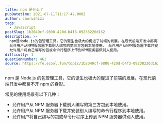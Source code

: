 ```yaml
---
title: npm 是什么？
pubDatetime: 2021-07-11T11:17:42.000Z
author: caorushizi
tags:
  - JavaScript
postSlug: 1b2049cf-9800-420d-b4f3-09238226d162
description: >-
  npm是Node.js的包管理工具，它的诞生也极大的促进了前端的发展，在现代前端开发中都离不开npm的身影。 常见的使用场景有以下几种：
  允许用户从NPM服务器下载别人编写的第三方包到本地使用。 允许用户从NPM服务器下载并安装别人编写的命令行程序到本地使用。
  允许用户将自己编写的包或命令行程序上传到NPM服务器供别人使用。
difficulty: 1
questionNumber: 463
source: https://fe.ecool.fun/topic/1b2049cf-9800-420d-b4f3-09238226d162
---
```


npm 是 Node.js 的包管理工具，它的诞生也极大的促进了前端的发展，在现代前端开发中都离不开 npm 的身影。

常见的使用场景有以下几种：

- 允许用户从 NPM 服务器下载别人编写的第三方包到本地使用。
- 允许用户从 NPM 服务器下载并安装别人编写的命令行程序到本地使用。
- 允许用户将自己编写的包或命令行程序上传到 NPM 服务器供别人使用。
